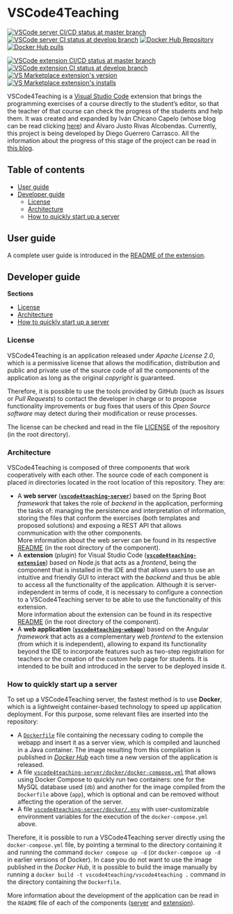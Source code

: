# VSCode4Teaching

[![VSCode server CI/CD status at master branch](https://img.shields.io/github/actions/workflow/status/codeurjc-students/2019-VSCode4Teaching/server.ci.yml?branch=master&style=flat-square&label=Server%20CI%2FCD%20(master))](https://github.com/codeurjc-students/2019-VSCode4Teaching/actions/workflows/server.ci.yml?query=branch%3Amaster)
[![VSCode server CI status at develop branch](https://img.shields.io/github/actions/workflow/status/codeurjc-students/2019-VSCode4Teaching/server.ci.yml?branch=develop&style=flat-square&label=Server%20CI%20(develop))](https://github.com/codeurjc-students/2019-VSCode4Teaching/actions/workflows/server.ci.yml?query=branch%3Adevelop)
[![Docker Hub Repository](https://img.shields.io/docker/v/vscode4teaching/vscode4teaching?color=0db7ed&label=Docker%20Hub&sort=date&style=flat-square)](https://hub.docker.com/r/vscode4teaching/vscode4teaching)
[![Docker Hub pulls](https://img.shields.io/docker/pulls/vscode4teaching/vscode4teaching?color=0db7ed&label=Docker%20Hub%20pulls&style=flat-square)](https://hub.docker.com/r/vscode4teaching/vscode4teaching)

[![VSCode extension CI/CD status at master branch](https://img.shields.io/github/actions/workflow/status/codeurjc-students/2019-VSCode4Teaching/extension.ci.yml?branch=master&style=flat-square&label=Extension%20CI%2FCD%20(master))](https://github.com/codeurjc-students/2019-VSCode4Teaching/actions/workflows/extension.ci.yml?query=branch%3Amaster)
[![VSCode extension CI status at develop branch](https://img.shields.io/github/actions/workflow/status/codeurjc-students/2019-VSCode4Teaching/extension.ci.yml?branch=develop&style=flat-square&label=Extension%20CI%20(develop))](https://github.com/codeurjc-students/2019-VSCode4Teaching/actions/workflows/extension.ci.yml?query=branch%3Adevelop)
[![VS Marketplace extension's version](https://img.shields.io/visual-studio-marketplace/v/vscode4teaching.vscode4teaching?color=0078d7&label=VS%20Marketplace&style=flat-square)](https://marketplace.visualstudio.com/items?itemName=VSCode4Teaching.vscode4teaching)
[![VS Marketplace extension's installs](https://img.shields.io/visual-studio-marketplace/i/vscode4teaching.vscode4teaching?color=0078d7&label=VS%20Marketplace%20installs&style=flat-square)](https://marketplace.visualstudio.com/items?itemName=VSCode4Teaching.vscode4teaching)

VSCode4Teaching is a [Visual Studio Code](https://code.visualstudio.com) extension that brings the programming exercises of a course directly to the student’s editor, so that the teacher of that course can check the progress of the students and help them. It was created and expanded by Iván Chicano Capelo (whose blog can be read clicking [here](https://medium.com/@ivchicano)) and Álvaro Justo Rivas Alcobendas. Currently, this project is being developed by Diego Guerrero Carrasco. All the information about the progress of this stage of the project can be read in [this blog](https://medium.com/@diego-guerrero).


## Table of contents
- [User guide](#user-guide)
- [Developer guide](#developer-guide)
  - [License](#license)
  - [Architecture](#architecture)
  - [How to quickly start up a server](#how-to-quickly-start-up-a-server)


## User guide

A complete user guide is introduced in the [README of the extension](https://github.com/codeurjc-students/2019-VSCode4Teaching/blob/master/vscode4teaching-extension/README.md#user-guide).

## Developer guide

**Sections**
- [License](#license)
- [Architecture](#architecture)
- [How to quickly start up a server](#how-to-quickly-start-up-a-server)

### License
VSCode4Teaching is an application released under *Apache License 2.0*, which is a permissive license that allows the modification, distribution and public and private use of the source code of all the components of the application as long as the original *copyright* is guaranteed.

Therefore, it is possible to use the tools provided by GitHub (such as *Issues* or *Pull Requests*) to contact the developer in charge or to propose functionality improvements or bug fixes that users of this *Open Source software* may detect during their modification or reuse processes.

The license can be checked and read in the file [LICENSE](LICENSE) of the repository (in the root directory).

### Architecture
VSCode4Teaching is composed of three components that work cooperatively with each other. The source code of each component is placed in directories located in the root location of this repository. They are:
- A **web server** ([**``vscode4teaching-server``**](vscode4teaching-server)) based on the Spring Boot *framework* that takes the role of *backend* in the application, performing the tasks of: managing the persistence and interpretation of information, storing the files that conform the exercises (both templates and proposed solutions) and exposing a REST API that allows communication with the other components.  
  More information about the web server can be found in its respective [README](vscode4teaching-server/README.md) (in the root directory of the component).
- A **extension** (*plugin*) for Visual Studio Code ([**``vscode4teaching-extension``**](vscode4teaching-extension)) based on Node.js that acts as a *frontend*, being the component that is installed in the IDE and that allows users to use an intuitive and friendly GUI to interact with the *backend* and thus be able to access all the functionality of the application. Although it is server-independent in terms of code, it is necessary to configure a connection to a VSCode4Teaching server to be able to use the functionality of this extension.  
  More information about the extension can be found in its respective [README](vscode4teaching-extension/README.md) (in the root directory of the component).
- A **web application** ([**``vscode4teaching-webapp``**](vscode4teaching-webapp)) based on the Angular *framework* that acts as a complementary web *frontend* to the extension (from which it is independent), allowing to expand its functionality beyond the IDE to incorporate features such as two-step registration for teachers or the creation of the custom help page for students. It is intended to be built and introduced in the server to be deployed inside it.

### How to quickly start up a server
To set up a VSCode4Teaching server, the fastest method is to use **Docker**, which is a lightweight container-based technology to speed up application deployment. For this purpose, some relevant files are inserted into the repository:
- A [``Dockerfile``](Dockerfile) file containing the necessary coding to compile the webapp and insert it as a server view, which is compiled and launched in a Java container. The image resulting from this compilation is published in [*Docker Hub*](https://hub.docker.com/r/vscode4teaching/vscode4teaching) each time a new version of the application is released.
- A file [``vscode4teaching-server/docker/docker-compose.yml``](docker-compose.yml) that allows using Docker Compose to quickly run two containers: one for the MySQL database used (``db``) and another for the image compiled from the ``Dockerfile`` above (``app``), which is optional and can be removed without affecting the operation of the server.
- A file [``vscode4teaching-server/docker/.env``](vscode4teaching-server/docker/.env) with user-customizable environment variables for the execution of the ``docker-compose.yml`` above.

Therefore, it is possible to run a VSCode4Teaching server directly using the ``docker-compose.yml`` file, by pointing a terminal to the directory containing it and running the command ``docker compose up -d`` (or ``docker-compose up -d`` in earlier versions of Docker).
In case you do not want to use the image published in the *Docker Hub*, it is possible to build the image manually by running a ``docker build -t vscode4teaching/vscode4teaching .`` command in the directory containing the ``Dockerfile``.

More information about the development of the application can be read in the ``README`` file of each of the components ([server](vscode4teaching-server/README.md) and [extension](vscode4teaching-extension/README.md)).